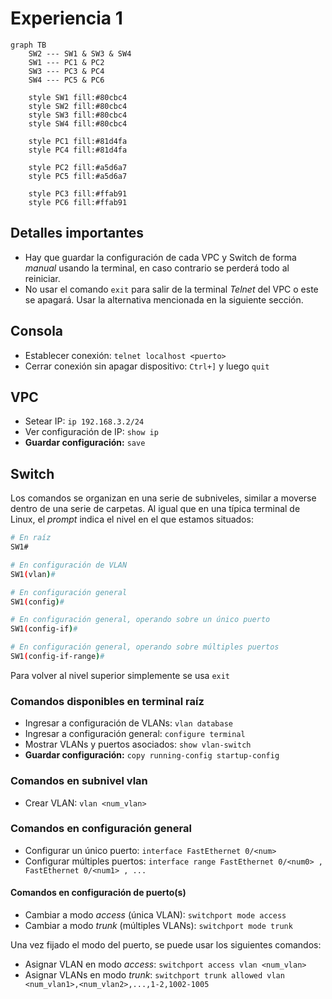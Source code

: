 # Experiencia 1

```mermaid
graph TB
    SW2 --- SW1 & SW3 & SW4
    SW1 --- PC1 & PC2
    SW3 --- PC3 & PC4
    SW4 --- PC5 & PC6

    style SW1 fill:#80cbc4
    style SW2 fill:#80cbc4
    style SW3 fill:#80cbc4
    style SW4 fill:#80cbc4

    style PC1 fill:#81d4fa
    style PC4 fill:#81d4fa

    style PC2 fill:#a5d6a7
    style PC5 fill:#a5d6a7

    style PC3 fill:#ffab91
    style PC6 fill:#ffab91
```

## Detalles importantes

* Hay que guardar la configuración de cada VPC y Switch de forma *manual* usando la terminal, en caso contrario se perderá todo al reiniciar.
* No usar el comando `exit` para salir de la terminal _Telnet_ del VPC o este se apagará. Usar la alternativa mencionada en la siguiente sección.

## Consola

* Establecer conexión: `telnet localhost <puerto>`
* Cerrar conexión sin apagar dispositivo: `Ctrl+]` y luego `quit`

## VPC

* Setear IP: `ip 192.168.3.2/24`
* Ver configuración de IP: `show ip`
* **Guardar configuración:** `save`

## Switch

Los comandos se organizan en una serie de subniveles, similar a moverse dentro de una serie de carpetas. Al igual que en una típica terminal de Linux, el _prompt_ indica el nivel en el que estamos situados:

```bash
# En raíz
SW1#

# En configuración de VLAN
SW1(vlan)#

# En configuración general
SW1(config)#

# En configuración general, operando sobre un único puerto
SW1(config-if)#

# En configuración general, operando sobre múltiples puertos
SW1(config-if-range)#
```

Para volver al nivel superior simplemente se usa `exit`

### Comandos disponibles en terminal raíz

* Ingresar a configuración de VLANs: `vlan database`
* Ingresar a configuración general: `configure terminal`
* Mostrar VLANs y puertos asociados: `show vlan-switch`
* **Guardar configuración:** `copy running-config startup-config`

### Comandos en subnivel vlan

* Crear VLAN: `vlan <num_vlan>`

### Comandos en configuración general

* Configurar un único puerto: `interface FastEthernet 0/<num>`
* Configurar múltiples puertos: `interface range FastEthernet 0/<num0> , FastEthernet 0/<num1> , ...`

#### Comandos en configuración de puerto(s)

* Cambiar a modo _access_ (única VLAN): `switchport mode access`
* Cambiar a modo _trunk_ (múltiples VLANs): `switchport mode trunk`

Una vez fijado el modo del puerto, se puede usar los siguientes comandos:

* Asignar VLAN en modo _access_: `switchport access vlan <num_vlan>`
* Asignar VLANs en modo _trunk_: `switchport trunk allowed vlan <num_vlan1>,<num_vlan2>,...,1-2,1002-1005`
